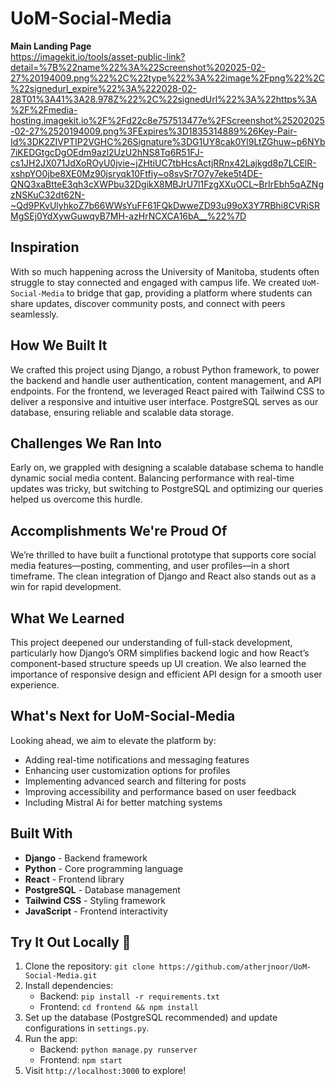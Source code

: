 # UoM-Social-Media  
**Main Landing Page**  
https://imagekit.io/tools/asset-public-link?detail=%7B%22name%22%3A%22Screenshot%202025-02-27%20194009.png%22%2C%22type%22%3A%22image%2Fpng%22%2C%22signedurl_expire%22%3A%222028-02-28T01%3A41%3A28.978Z%22%2C%22signedUrl%22%3A%22https%3A%2F%2Fmedia-hosting.imagekit.io%2F%2Fd22c8e757513477e%2FScreenshot%25202025-02-27%2520194009.png%3FExpires%3D1835314889%26Key-Pair-Id%3DK2ZIVPTIP2VGHC%26Signature%3DG1UY8cak0Yl9LtZGhuw~p6NYb7iKEDGtgcDgOEdm9azl2UzU2hNS8Tq6R51FJ-cs1JH2JX071JdXoROyU0jvie~jZHtiUC7tbHcsActjRRnx42Lajkgd8p7LCElR-xshpYO0jbe8XE0Mz90jsryqk10Ftfiy~o8svSr7O7y7eke5t4DE-QNQ3xaBtteE3qh3cXWPbu32DgikX8MBJrU7l1FzgXXuOCL~BrIrEbh5qAZNgzNSKuC32dt62N-~Qd9PKvUlyhkoZ7b66WWsYuFF61FQkDwweZD93u99oX3Y7RBhi8CVRiSRMgSEj0YdXywGuwqyB7MH-azHrNCXCA16bA__%22%7D

## Inspiration  
With so much happening across the University of Manitoba, students often struggle to stay connected and engaged with campus life. We created `UoM-Social-Media` to bridge that gap, providing a platform where students can share updates, discover community posts, and connect with peers seamlessly.

## How We Built It  
We crafted this project using Django, a robust Python framework, to power the backend and handle user authentication, content management, and API endpoints. For the frontend, we leveraged React paired with Tailwind CSS to deliver a responsive and intuitive user interface. PostgreSQL serves as our database, ensuring reliable and scalable data storage.

## Challenges We Ran Into  
Early on, we grappled with designing a scalable database schema to handle dynamic social media content. Balancing performance with real-time updates was tricky, but switching to PostgreSQL and optimizing our queries helped us overcome this hurdle.

## Accomplishments We're Proud Of  
We’re thrilled to have built a functional prototype that supports core social media features—posting, commenting, and user profiles—in a short timeframe. The clean integration of Django and React also stands out as a win for rapid development.

## What We Learned  
This project deepened our understanding of full-stack development, particularly how Django’s ORM simplifies backend logic and how React’s component-based structure speeds up UI creation. We also learned the importance of responsive design and efficient API design for a smooth user experience.

## What's Next for UoM-Social-Media  
Looking ahead, we aim to elevate the platform by:  
- Adding real-time notifications and messaging features  
- Enhancing user customization options for profiles  
- Implementing advanced search and filtering for posts  
- Improving accessibility and performance based on user feedback
- Including Mistral Ai for better matching systems 

## Built With  
- **Django** - Backend framework  
- **Python** - Core programming language  
- **React** - Frontend library  
- **PostgreSQL** - Database management  
- **Tailwind CSS** - Styling framework  
- **JavaScript** - Frontend interactivity  

## Try It Out Locally 🚀  
1. Clone the repository: `git clone https://github.com/atherjnoor/UoM-Social-Media.git`  
2. Install dependencies:  
   - Backend: `pip install -r requirements.txt`  
   - Frontend: `cd frontend && npm install`  
3. Set up the database (PostgreSQL recommended) and update configurations in `settings.py`.  
4. Run the app:  
   - Backend: `python manage.py runserver`  
   - Frontend: `npm start`  
5. Visit `http://localhost:3000` to explore!  
